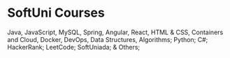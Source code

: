 # SoftUni Courses

Java,
JavaScript,
MySQL,
Spring,
Angular,
React,
HTML & CSS,
Containers and Cloud,
Docker,
DevOps,
Data Structures,
Algorithms;
Python;
C#;
HackerRank;
LeetCode;
SoftUniada;
& Others;
